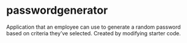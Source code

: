 # passwordgenerator
Application that an employee can use to generate a random password based on criteria they’ve selected. Created by modifying starter code.
